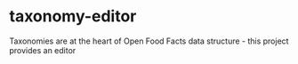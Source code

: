 # taxonomy-editor
Taxonomies are at the heart of Open Food Facts data structure - this project provides an editor
